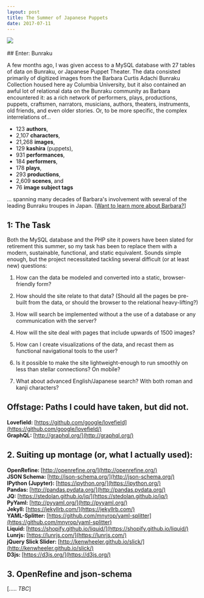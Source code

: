 ```yaml
---
layout: post
title: The Summer of Japanese Puppets
date: 2017-07-11
---
```



<img src="http://www.columbia.edu/cgi-bin/dlo?obj=ldpd_bun_slide_727_4_1571_1574&size=medium"/>
<br/><br/>
## Enter: Bunraku

A few months ago, I was given access to a MySQL database with 27 tables of data on Bunraku, or Japanese Puppet Theater. The data consisted primarily of digitized images from the Barbara Curtis Adachi Bunraku Collection housed here ay Columbia University, but it also contained an awful lot of relational data on the Bunraku community as Barbara encountered it: as a rich network of performers, plays, productions, puppets, craftsmen, narrators, musicians, authors, theaters, instruments, old friends, and even older stories. Or, to be more specific, the complex interrelations of...

- 123 __authors__,<br/>
- 2,107 __characters__,<br/>
- 21,268 __images__,<br/>
- 129 __kashira__ (puppets),<br/>
- 931 __performances__,<br/>
- 184 __performers__,<br/>
- 178 __plays__,<br/>
- 293 __productions__,<br/>
- 2,609 __scenes__, and <br/>
- 76 __image subject tags__

... spanning many decades of Barbara's involvement with several of the leading Bunraku troupes in Japan. [[Want to learn more about Barbara?](http://www.sfgate.com/bayarea/article/Barbara-Curtis-Adachi-puppet-theater-expert-2822735.php)]

## 1: The Task

Both the MySQL database and the PHP site it powers have been slated for retirement this summer, so my task has been to replace them with a modern, sustainable, functional, and static equivalent. Sounds simple enough, but the project necessitated tackling several difficult (or at least new) questions:

1. How can the data be modeled and converted into a static, browser-friendly form?

2. How should the site relate to that data? (Should all the pages be pre-built from the data, or should the browser to the relational heavy-lifting?)

3. How will search be implemented without a the use of a database or any communication with the server?

4. How will the site deal with pages that include upwards of 1500 images?

5. How can I create visualizations of the data, and recast them as functional navigational tools to the user?

6. Is it possible to make the site lightweight-enough to run smoothly on less than stellar connections? On mobile?

7. What about advanced English/Japanese search? With both roman and kanji characters?


## Offstage: Paths I could have taken, but did not.

#### Lovefield: <span style="font-weight:400">[https://github.com/google/lovefield](https://github.com/google/lovefield/)</span><br/> GraphQL: <span style="font-weight:400">[http://graphql.org/](http://graphql.org/)</span>


## 2. Suiting up montage (or, what I actually used):

#### OpenRefine: <span style="font-weight:400">[http://openrefine.org/](http://openrefine.org/)</span><br/>JSON Schema: <span style="font-weight:400">[http://json-schema.org/](http://json-schema.org/)</span><br/>IPython (Jupyter): <span style="font-weight:400">[https://ipython.org/](https://ipython.org/)</span><br/>Pandas: <span style="font-weight:400">[http://pandas.pydata.org/](http://pandas.pydata.org/)</span><br/>JQ: <span style="font-weight:400">[https://stedolan.github.io/jq/](https://stedolan.github.io/jq/)</span><br/>PyYaml: <span style="font-weight:400">[http://pyyaml.org/](http://pyyaml.org/)</span><br/>Jekyll: <span style="font-weight:400">[https://jekyllrb.com/](https://jekyllrb.com/)</span><br/>YAML-Splitter: <span style="font-weight:400">[https://github.com/mnyrop/yaml-splitter](https://github.com/mnyrop/yaml-splitter)</span><br/>Liquid: <span style="font-weight:400">[https://shopify.github.io/liquid/](https://shopify.github.io/liquid/)</span><br/>Lunrjs: <span style="font-weight:400">[https://lunrjs.com/](https://lunrjs.com/)</span><br/>jQuery Slick Slider: <span style="font-weight:400">[http://kenwheeler.github.io/slick/](http://kenwheeler.github.io/slick/)</span><br/>D3js: <span style="font-weight:400">[https://d3js.org/](https://d3js.org/)</span><br/>


## 3. OpenRefine and json-schema


[..... _TBC_]

<!--<center>
  <iframe width="400" height="300" src="https://www.youtube.com/embed/ZaI8fN4176k" frameborder="0" allowfullscreen></iframe>
</center>-->

